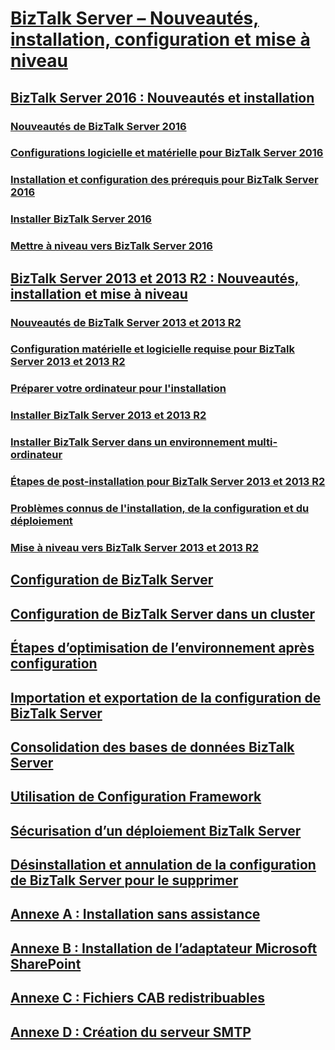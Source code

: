 # [BizTalk Server – Nouveautés, installation, configuration et mise à niveau](biztalk-server-what-s-new-installation-configuration-and-upgrade.md)
## [BizTalk Server 2016 : Nouveautés et installation](biztalk-server-2016-what-s-new-and-installation.md)
### [Nouveautés de BizTalk Server 2016](what-s-new-in-biztalk-server-2016.md)
### [Configurations logicielle et matérielle pour BizTalk Server 2016](hardware-and-software-requirements-for-biztalk-server-2016.md)
### [Installation et configuration des prérequis pour BizTalk Server 2016](set-up-and-install-prerequisites-for-biztalk-server-2016.md)
### [Installer BizTalk Server 2016](install-biztalk-server-2016.md)
### [Mettre à niveau vers BizTalk Server 2016](upgrade-to-biztalk-server-2016.md)
## [BizTalk Server 2013 et 2013 R2 : Nouveautés, installation et mise à niveau](biztalk-server-2013-and-2013-r2-what-s-new-install-and-upgrade.md)
### [Nouveautés de BizTalk Server 2013 et 2013 R2](what-s-new-in-biztalk-server-2013-and-2013-r2.md)
### [Configuration matérielle et logicielle requise pour BizTalk Server 2013 et 2013 R2](hardware-and-software-requirements-for-biztalk-server-2013-and-2013-r2.md)
### [Préparer votre ordinateur pour l'installation](prepare-your-computer-for-installation.md)
### [Installer BizTalk Server 2013 et 2013 R2](install-biztalk-server-2013-and-2013-r2.md)
### [Installer BizTalk Server dans un environnement multi-ordinateur](install-biztalk-server-in-a-multi-computer-environment.md)
### [Étapes de post-installation pour BizTalk Server 2013 et 2013 R2](post-installation-steps-for-biztalk-server-2013-and-2013-r2.md)
### [Problèmes connus de l'installation, de la configuration et du déploiement](known-issues-in-installation-configuration-and-deployment.md)
### [Mise à niveau vers BizTalk Server 2013 et 2013 R2](upgrade-to-biztalk-server-2013-and-2013-r2.md)
## [Configuration de BizTalk Server](configure-biztalk-server.md)
## [Configuration de BizTalk Server dans un cluster](configure-biztalk-server-in-a-cluster.md)
## [Étapes d’optimisation de l’environnement après configuration](post-configuration-steps-to-optimize-your-environment.md)
## [Importation et exportation de la configuration de BizTalk Server](import-and-export-biztalk-server-configuration.md)
## [Consolidation des bases de données BizTalk Server](consolidate-the-biztalk-server-databases2.md)
## [Utilisation de Configuration Framework](working-with-the-configuration-framework.md)
## [Sécurisation d’un déploiement BizTalk Server](securing-your-biztalk-server-deployment.md)
## [Désinstallation et annulation de la configuration de BizTalk Server pour le supprimer](uninstall-and-unconfigure-biztalk-server-to-remove-it.md)
## [Annexe A : Installation sans assistance](appendix-a-silent-installation.md)
## [Annexe B : Installation de l’adaptateur Microsoft SharePoint](appendix-b-install-the-microsoft-sharepoint-adapter.md)
## [Annexe C : Fichiers CAB redistribuables](appendix-c-redistributable-cab-files.md)
## [Annexe D : Création du serveur SMTP](appendix-d-create-the-smtp-server.md)
